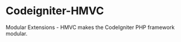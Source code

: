 Codeigniter-HMVC
================

Modular Extensions - HMVC makes the CodeIgniter PHP framework modular.